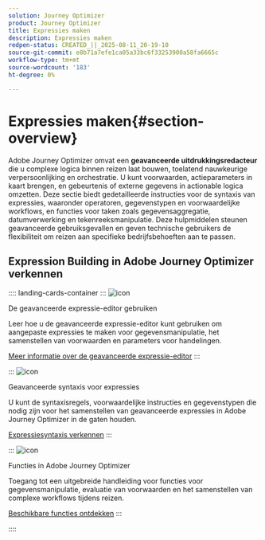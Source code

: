 ```yaml
---
solution: Journey Optimizer
product: Journey Optimizer
title: Expressies maken
description: Expressies maken
redpen-status: CREATED_||_2025-08-11_20-19-10
source-git-commit: e8b71a7efe1ca05a33bc6f33253900a58fa6665c
workflow-type: tm+mt
source-wordcount: '183'
ht-degree: 0%

---
```



# Expressies maken{#section-overview}

Adobe Journey Optimizer omvat een **geavanceerde uitdrukkingsredacteur** die u complexe logica binnen reizen laat bouwen, toelatend nauwkeurige verpersoonlijking en orchestratie. U kunt voorwaarden, actieparameters in kaart brengen, en gebeurtenis of externe gegevens in actionable logica omzetten. Deze sectie biedt gedetailleerde instructies voor de syntaxis van expressies, waaronder operatoren, gegevenstypen en voorwaardelijke workflows, en functies voor taken zoals gegevensaggregatie, datumverwerking en tekenreeksmanipulatie. Deze hulpmiddelen steunen geavanceerde gebruiksgevallen en geven technische gebruikers de flexibiliteit om reizen aan specifieke bedrijfsbehoeften aan te passen.

## Expression Building in Adobe Journey Optimizer verkennen

:::: landing-cards-container
:::
![icon](https://cdn.experienceleague.adobe.com/icons/screwdriver-wrench.svg)

De geavanceerde expressie-editor gebruiken

Leer hoe u de geavanceerde expressie-editor kunt gebruiken om aangepaste expressies te maken voor gegevensmanipulatie, het samenstellen van voorwaarden en parameters voor handelingen.

[Meer informatie over de geavanceerde expressie-editor](../using/building-journeys/expression/expressionadvanced.md)
:::

:::
![icon](https://cdn.experienceleague.adobe.com/icons/code-branch.svg)

Geavanceerde syntaxis voor expressies

U kunt de syntaxisregels, voorwaardelijke instructies en gegevenstypen die nodig zijn voor het samenstellen van geavanceerde expressies in Adobe Journey Optimizer in de gaten houden.

[Expressiesyntaxis verkennen](syntax-landing-page.md)
:::

:::
![icon](https://cdn.experienceleague.adobe.com/icons/puzzle-piece.svg)

Functies in Adobe Journey Optimizer

Toegang tot een uitgebreide handleiding voor functies voor gegevensmanipulatie, evaluatie van voorwaarden en het samenstellen van complexe workflows tijdens reizen.

[Beschikbare functies ontdekken](main-functions-journey-landing-page.md)
:::

::::
